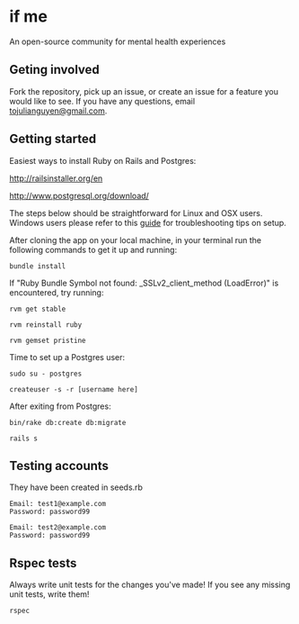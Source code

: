 if me
=====

An open-source community for mental health experiences

Geting involved
---------------

Fork the repository, pick up an issue, or create an issue for a feature you would like to see. If you have any questions, email tojulianguyen@gmail.com.

Getting started
---------------

Easiest ways to install Ruby on Rails and Postgres:

http://railsinstaller.org/en

http://www.postgresql.org/download/

The steps below should be straightforward for Linux and OSX users. Windows users please refer to this [guide](https://gist.github.com/KelseyDH/11198922) for troubleshooting tips on setup.

After cloning the app on your local machine, in your terminal run the following commands to get it up and running:

```
bundle install
```

If "Ruby Bundle Symbol not found: _SSLv2_client_method (LoadError)" is encountered, try running:

```
rvm get stable
```

```
rvm reinstall ruby
```

```
rvm gemset pristine
```

Time to set up a Postgres user:

```
sudo su - postgres
```

```
createuser -s -r [username here]
````

After exiting from Postgres:

```
bin/rake db:create db:migrate
```

```
rails s
```

Testing accounts
-----------------

They have been created in seeds.rb

```
Email: test1@example.com
Password: password99
```

```
Email: test2@example.com
Password: password99
```

Rspec tests
------------

Always write unit tests for the changes you've made! If you see any missing unit tests, write them!

```
rspec
```
